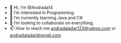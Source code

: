 - 👋 Hi, I’m @Andrada14
- 👀 I’m interested in Programming.
- 🌱 I’m currently learning Java and C#.
- 💞️ I’m looking to collaborate on everything.
- 📫 How to reach me andradaladar123@yahoo.com or andradaladar@gmail.com

<!---
Andrada14/Andrada14 is a ✨ special ✨ repository because its `README.md` (this file) appears on your GitHub profile.
You can click the Preview link to take a look at your changes.
--->
